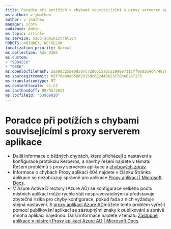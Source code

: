 ```yaml
---
title: Poradce při potížích s chybami souvisejícími s proxy serverem aplikace
ms.author: v-jmathew
author: v-jmathew
manager: scotv
audience: Admin
ms.topic: article
ms.service: o365-administration
ROBOTS: NOINDEX, NOFOLLOW
localization_priority: Normal
ms.collection: Adm_O365
ms.custom:
- "9004356"
- "9686"
ms.openlocfilehash: 2aa9d325be0d507c72dd615a05529e99711cff968264c474820625f8fcc65bdc
ms.sourcegitcommit: b5f7da89a650d2915dc652449623c78be6247175
ms.translationtype: MT
ms.contentlocale: cs-CZ
ms.lasthandoff: 08/05/2021
ms.locfileid: "53969820"
---
```

# <a name="troubleshoot-errors-related-to-application-proxy"></a>Poradce při potížích s chybami souvisejícími s proxy serverem aplikace

- Další informace o běžných chybách, které přicházejí z nastavení a konfigurace protokolu Kerberos, a návrhy řešení najdete v tématu Řešení problémů s proxy serverem aplikace a [chybových zpráv](https://docs.microsoft.com/azure/active-directory/manage-apps/application-proxy-troubleshoot#kerberos-errors).
- Informace o chybách Proxy aplikací 404 najdete v článku Stránka aplikace se nezobrazují správně pro aplikace [Proxy aplikací | Microsoft Docs](https://docs.microsoft.com/azure/active-directory/manage-apps/application-proxy-page-appearance-broken-problem).
- V Azure Active Directory (Azure AD) se konfigurace velkého počtu místních aplikací může rychle stát nespravovatelnými a představuje zbytečná rizika pro chyby konfigurace, pokud řada z nich vyžaduje stejná nastavení. S [proxy aplikací Azure AD](https://docs.microsoft.com/azure/active-directory/manage-apps/application-proxy)můžete tento problém vyřešit pomocí publikování aplikací se zástupnými znaky k publikování a správě mnoha aplikací najednou. Další informace najdete v tématu [Zástupné aplikace v nástroji Proxy aplikací Azure AD | Microsoft Docs](https://docs.microsoft.com/azure/active-directory/manage-apps/application-proxy-wildcard).
